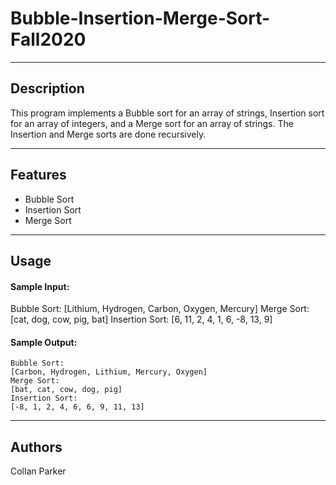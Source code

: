 # Bubble-Insertion-Merge-Sort-Fall2020
---
## Description
<p> 
This program implements a Bubble sort for an array of strings, Insertion sort for an array of integers, and a Merge sort for an array of strings. The Insertion and Merge sorts are done recursively. 
  
---
## Features
- Bubble Sort
- Insertion Sort
- Merge Sort
---
## Usage
#### Sample Input:
Bubble Sort:
[Lithium, Hydrogen, Carbon, Oxygen, Mercury]
Merge Sort:
[cat, dog, cow, pig, bat]
Insertion Sort:
[6, 11, 2, 4, 1, 6, -8, 13, 9]
#### Sample Output:
```
Bubble Sort:
[Carbon, Hydrogen, Lithium, Mercury, Oxygen]
Merge Sort:
[bat, cat, cow, dog, pig]
Insertion Sort:
[-8, 1, 2, 4, 6, 6, 9, 11, 13]
```
---
## Authors
Collan Parker
